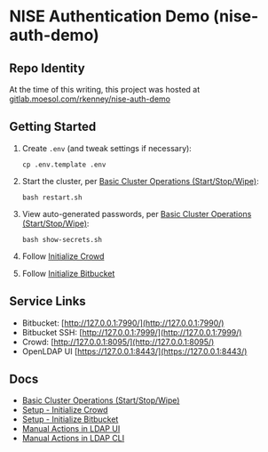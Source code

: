 # NISE Authentication Demo (nise-auth-demo)

## Repo Identity

At the time of this writing, this project was hosted at
[gitlab.moesol.com/rkenney/nise-auth-demo](https://gitlab.moesol.com/rkenney/nise-auth-demo)

## Getting Started

1. Create `.env` (and tweak settings if necessary):

   ```
   cp .env.template .env
   ```

1. Start the cluster, per [Basic Cluster Operations (Start/Stop/Wipe)](docs/Basic-Cluster-Operations-Start-Stop-Wipe.md):

   ```
   bash restart.sh
   ```

2. View auto-generated passwords, per [Basic Cluster Operations (Start/Stop/Wipe)](docs/Basic-Cluster-Operations-Start-Stop-Wipe.md):

   ```
   bash show-secrets.sh
   ```

3. Follow [Initialize Crowd](docs/Setup_Initialize-Crowd.md)

4. Follow [Initialize Bitbucket](docs/Setup_Bitbucket-Crowd.md)

## Service Links

* Bitbucket: [http://127.0.0.1:7990/](http://127.0.0.1:7990/)
* Bitbucket SSH: [http://127.0.0.1:7999/](http://127.0.0.1:7999/)
* Crowd: [http://127.0.0.1:8095/](http://127.0.0.1:8095/)
* OpenLDAP UI [https://127.0.0.1:8443/](https://127.0.0.1:8443/)

## Docs

* [Basic Cluster Operations (Start/Stop/Wipe)](docs/Basic-Cluster-Operations-Start-Stop-Wipe.md)
* [Setup - Initialize Crowd](docs/Setup_Initialize-Crowd.md)
* [Setup - Initialize Bitbucket](docs/Setup_Initialize-Bitbucket.md)
* [Manual Actions in LDAP UI](docs/Manual-Actions-in-LDAP-UI.md)
* [Manual Actions in LDAP CLI](docs/Manual-Actions-in-LDAP-CLI.md)
